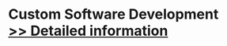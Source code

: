 # Custom Software Development<br />[>> Detailed information](https://secure.shareit.com/shareit/product.html?productid=300067302&affiliateid=200057808)